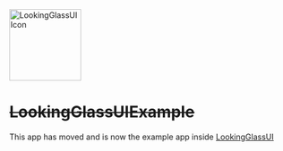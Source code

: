 <img height="128" alt="LookingGlassUI Icon" src="https://user-images.githubusercontent.com/2143656/169413007-b3aa4d26-6293-4a58-8b9a-4927ab44f5bd.png"> 

# ~~LookingGlassUIExample~~

This app has moved and is now the example app inside [LookingGlassUI](https://github.com/ryanlintott/LookingGlassUI)
